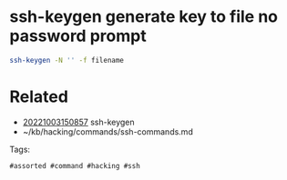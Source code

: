 # ssh-keygen generate key to file no password prompt
```bash
ssh-keygen -N '' -f filename
```

# Related

- [20221003150857](/zet/20221003150857/README.md) ssh-keygen
- ~/kb/hacking/commands/ssh-commands.md

Tags:

    #assorted #command #hacking #ssh
